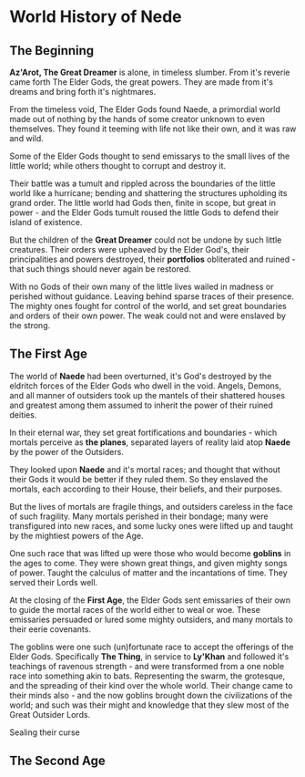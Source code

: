 # World History of Nede 

## The Beginning

**Az'Arot, The Great Dreamer** is alone, in timeless slumber. From it's reverie came forth The Elder Gods, the great powers. They are made from it's dreams and bring forth it's nightmares. 

From the timeless void, The Elder Gods found Naede, a primordial world made out of nothing by the hands of some creator unknown to even themselves. They found it teeming with life not like their own, and it was raw and wild. 

Some of the Elder Gods thought to send emissarys to the small lives of the little world; while others thought to corrupt and destroy it. 

Their battle was a tumult and rippled across the boundaries of the little world like a hurricane; bending and shattering the structures upholding its grand order. The little world had Gods then, finite in scope, but great in power - and the Elder Gods tumult roused the little Gods to defend their island of existence. 

But the children of the **Great Dreamer** could not be undone by such little creatures. Their orders were upheaved by the Elder God's, their principalities and powers destroyed, their **portfolios** obliterated and ruined - that such things should never again be restored. 

With no Gods of their own many of the little lives wailed in madness or perished without guidance. Leaving behind sparse traces of their presence. The mighty ones fought for control of the world, and set great boundaries and orders of their own power. The weak could not and were enslaved by the strong. 

## The First Age 

The world of **Naede** had been overturned, it's God's destroyed by the eldritch forces of the Elder Gods who dwell in the void. Angels, Demons, and all manner of outsiders took up the mantels of their shattered houses and greatest among them assumed to inherit the power of their ruined deities. 

In their eternal war, they set great fortifications and boundaries - which mortals perceive as **the planes**, separated layers of reality laid atop **Naede** by the power of the Outsiders. 

They looked upon **Naede** and it's mortal races; and thought that without their Gods it would be better if they ruled them. So they enslaved the mortals, each according to their House, their beliefs, and their purposes. 

But the lives of mortals are fragile things, and outsiders careless in the face of such fragility. Many mortals perished in their bondage; many were transfigured into new races, and some lucky ones were lifted up and taught by the mightiest powers of the Age. 

One such race that was lifted up were those who would become **goblins** in the ages to come. They were shown great things, and given mighty songs of power. Taught the calculus of matter and the incantations of time. They served their Lords well. 

At the closing of the **First Age**, the Elder Gods sent emissaries of their own to guide the mortal races of the world either to weal or woe. These emissaries persuaded or lured some mighty outsiders, and many mortals to their eerie covenants. 

The goblins were one such (un)fortunate race to accept the offerings of the Elder Gods. Specifically **The Thing**, in service to **Ly'Khan** and followed it's teachings of ravenous strength - and were transformed from a one noble race into something akin to bats. Representing the swarm, the grotesque, and the spreading of their kind over the whole world. Their change came to their minds also - and the now goblins brought down the civilizations of the world; and such was their might and knowledge that they slew most of the Great Outsider Lords. 

Sealing their curse

## The Second Age